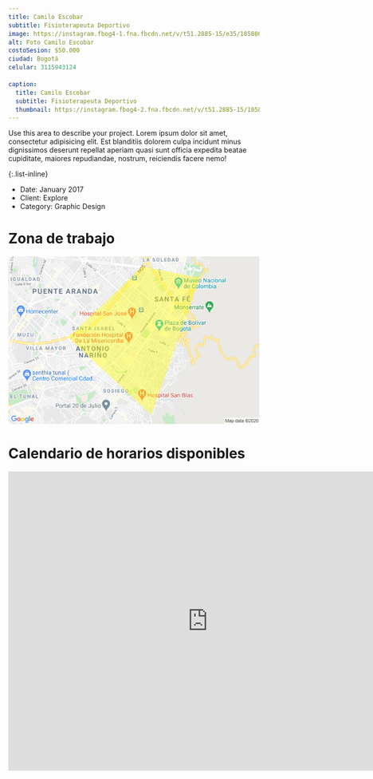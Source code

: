 ```yaml
---
title: Camilo Escobar
subtitle: Fisioterapeuta Deportivo
image: https://instagram.fbog4-1.fna.fbcdn.net/v/t51.2885-15/e35/18580014_614285172107491_4540400401811243008_n.jpg?_nc_ht=instagram.fbog4-1.fna.fbcdn.net&_nc_cat=107&_nc_ohc=hd2sL_FfpsQAX-uhYai&oh=65878f3d5148ca828d27b2cc465890bc&oe=5F784ACD
alt: Foto Camilo Escobar
costoSesion: $50.000
ciudad: Bogotá
celular: 3115943124

caption:
  title: Camilo Escobar
  subtitle: Fisioterapeuta Deportivo
  thumbnail: https://instagram.fbog4-2.fna.fbcdn.net/v/t51.2885-15/18580014_614285172107491_4540400401811243008_n.jpg?stp=dst-jpg_e35&_nc_ht=instagram.fbog4-2.fna.fbcdn.net&_nc_cat=107&_nc_ohc=AdWw_pH-78wAX_6YCM4&edm=ALQROFkBAAAA&ccb=7-5&ig_cache_key=MTUxNzgyNTMwMTAxMzQzMDM2MQ%3D%3D.2-ccb7-5&oh=00_AfBnag8Ji5clN6yHycvXgmUlM3qgLF0ocT7AYaN5piY0bA&oe=63799132&_nc_sid=30a2ef
---
```

Use this area to describe your project. Lorem ipsum dolor sit amet, consectetur adipisicing elit. Est blanditiis dolorem culpa incidunt minus dignissimos deserunt repellat aperiam quasi sunt officia expedita beatae cupiditate, maiores repudiandae, nostrum, reiciendis facere nemo!

{:.list-inline}
- Date: January 2017
- Client: Explore
- Category: Graphic Design

# Zona de trabajo

<img class="img-fluid d-block mx-auto" src="assets/img/zonas/centro.png" alt="{{ project.alt }}">

# Calendario de horarios disponibles

<iframe src="https://calendar.google.com/calendar/embed?src=99vvlh2q578hb9c5voti8vlhh0%40group.calendar.google.com&ctz=America%2FBogota" style="border: 0" width="800" height="600" frameborder="0" scrolling="no"></iframe>

